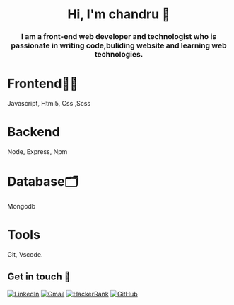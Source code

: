 




<h1 align="center">Hi, I'm chandru 👋</h1>
  


<h3 align="center">I am a front-end web developer and technologist who is passionate in writing code,buliding website and learning web technologies.</h3>

  


  



<h1>Frontend👨‍💻</h1>  Javascript, Html5, Css ,Scss

<h1>Backend</h1> Node, Express, Npm
  
  <h1>Database🗂️</h1> Mongodb
 
  <h1>Tools</h1>Git, Vscode.

  

## Get in touch 🙂
<a href="https://www.linkedin.com/in/chandru-Bose" target="_blank"><img alt="LinkedIn" src="https://img.shields.io/badge/linkedin-%230077B5.svg?style=for-the-badge&logo=linkedin&logoColor=white"/></a>
<a href="mailto:chandru03012@gmail.com" target="_blank" ><img alt="Gmail" src="https://img.shields.io/badge/Gmail-D14836?style=for-the-badge&logo=gmail&logoColor=white" /></a>
<a href="https://www.hackerrank.com/chandru_032001" target="_blank"><img alt="HackerRank" src="https://img.shields.io/badge/-Hackerrank-2EC866?style=for-the-badge&logo=HackerRank&logoColor=white"/></a>
<a href="https://github.com/B-chandru/" target="_blank"><img alt="GitHub" src="https://img.shields.io/badge/github-%23121011.svg?style=for-the-badge&logo=github&logoColor=white"/></a>


  



